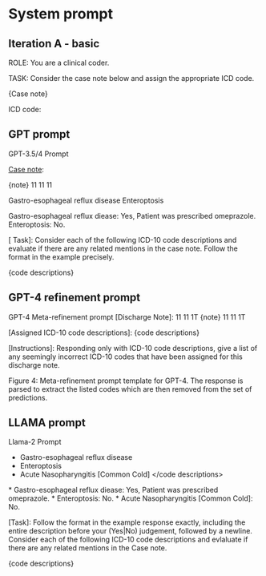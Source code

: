 # System prompt

## Iteration A - basic
ROLE: You are a clinical coder.

TASK: Consider the case note below and assign the appropriate ICD code.

{Case note}

ICD code:

## GPT prompt
GPT-3.5/4 Prompt

[ Case note]:

{note}
11 11 11

[Example]:
<example prompt>
Gastro-esophageal reflux disease
Enteroptosis

<response>
Gastro-esophageal reflux diease: Yes, Patient was prescribed omeprazole.
Enteroptosis: No.

[ Task]:
Consider each of the following ICD-10 code descriptions and evaluate if there are
any related mentions in the case note.
Follow the format in the example precisely.

{code descriptions}

## GPT-4 refinement prompt
GPT-4 Meta-refinement prompt
[Discharge Note]: 11 11 1T
{note}
11 11 1T

[Assigned ICD-10 code descriptions]:
{code descriptions}

[Instructions]:
Responding only with ICD-10 code descriptions, give a list of any seemingly
incorrect ICD-10 codes that have been assigned for this discharge note.

Figure 4: Meta-refinement prompt template for GPT-4. The response is parsed to extract the listed
codes which are then removed from the set of predictions.

## LLAMA prompt
Llama-2 Prompt

[ Case note]:
{note}

[Example]:
<code descriptions>
* Gastro-esophageal reflux disease
* Enteroptosis
* Acute Nasopharyngitis [Common Cold]
</code descriptions>

<response>
* Gastro-esophageal reflux diease: Yes, Patient was prescribed omeprazole.
* Enteroptosis: No.
* Acute Nasopharyngitis [Common Cold]: No.
</response>

[Task]:
Follow the format in the example response exactly, including the entire
description before your (Yes|No) judgement, followed by a newline.
Consider each of the following ICD-10 code descriptions and evlaluate if there
are any related mentions in the Case note.

{code descriptions}